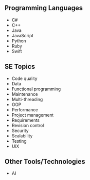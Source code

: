## Programming Languages

* C#
* C++
* Java
* JavaScript
* Python
* Ruby
* Swift

## SE Topics

* Code quality
* Data
* Functional programming
* Maintenance
* Multi-threading
* OOP
* Performance
* Project management
* Requirements
* Revision control
* Security
* Scalability
* Testing
* UIX

## Other Tools/Technologies

* AI